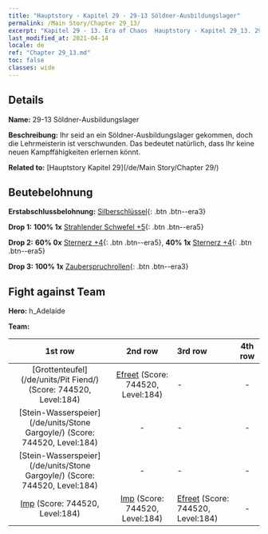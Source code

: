 ```yaml
---
title: "Hauptstory - Kapitel 29 - 29-13 Söldner-Ausbildungslager"
permalink: /Main Story/Chapter 29_13/
excerpt: "Kapitel 29 - 13. Era of Chaos  Hauptstory - Kapitel 29_13. 29-13 Söldner-Ausbildungslager"
last_modified_at: 2021-04-14
locale: de
ref: "Chapter 29_13.md"
toc: false
classes: wide
---
```


## Details

 **Name:** 29-13 Söldner-Ausbildungslager

 **Beschreibung:** Ihr seid an ein Söldner-Ausbildungslager gekommen, doch die Lehrmeisterin ist verschwunden. Das bedeutet natürlich, dass Ihr keine neuen Kampffähigkeiten erlernen könnt.

 **Related to:** [Hauptstory Kapitel 29](/de/Main Story/Chapter 29/)

## Beutebelohnung

 **Erstabschlussbelohnung:** [Silberschlüssel](/de/Items/con_693/){: .btn .btn--era3}

 **Drop 1:** **100% 1x** [Strahlender Schwefel +5](/de/Items/mat_99/){: .btn .btn--era5}

 **Drop 2:** **60% 0x** [Sternerz +4](/de/Items/mat_89/){: .btn .btn--era5}, **40% 1x** [Sternerz +4](/de/Items/mat_89/){: .btn .btn--era5}

 **Drop 3:** **100% 1x** [Zauberspruchrollen](/de/Items/con_694/){: .btn .btn--era3}


## Fight against Team
 **Hero:** h_Adelaide

 **Team:**


  | 1st row | 2nd row | 3rd row | 4th row |
  |:----:|:----:|:----|:----:|
  | [Grottenteufel](/de/units/Pit Fiend/) (Score: 744520, Level:184)  | [Efreet](/de/units/Efreeti/) (Score: 744520, Level:184)  | - | - |
  | [Stein-Wasserspeier](/de/units/Stone Gargoyle/) (Score: 744520, Level:184)  | - | - | - |
  | [Stein-Wasserspeier](/de/units/Stone Gargoyle/) (Score: 744520, Level:184)  | - | - | - |
  | [Imp](/de/units/Imp/) (Score: 744520, Level:184)  | [Imp](/de/units/Imp/) (Score: 744520, Level:184)  | [Efreet](/de/units/Efreeti/) (Score: 744520, Level:184)  | - |


